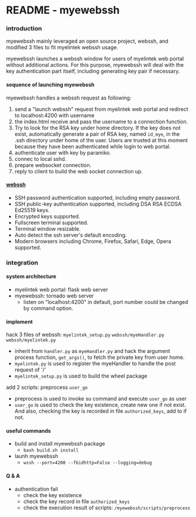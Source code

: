 README - myewebssh
====

### introduction

myewebssh mainly leveraged an open source project, webssh, and modified 3 files to fit myelintek webssh usage.

myewebssh launches a webssh window for users of myelintek web portal without additional actions. For this purpose, myewebssh will deal with the key authentication part itself, including generating key pair if necessary.

#### sequence of launching myewebssh

myewebssh handles a webssh request as following:

1. send a "launch webssh" request from myelintek web portal and redirect to localhost:4200 with username
2. the index.html receive and pass the username to a connection function.
3. Try to look for the RSA key under home directory. If the key does not exist, automatically generate a pair of RSA key, named `id_mye`, in the .ssh directory under home of the user. Users are trusted at this moment because they have been authenticated while login to web portal.
4. authenticate user with key by paramiko.
5. connec to local sshd.
6. prepare websocket connection.
7. reply to client to build the web socket connection up.


#### [webssh](https://github.com/huashengdun/webssh)

- SSH password authentication supported, including empty password.
- SSH public-key authentication supported, including DSA RSA ECDSA Ed25519 keys.
- Encrypted keys supported.
- Fullscreen terminal supported.
- Terminal window resizable.
- Auto detect the ssh server's default encoding.
- Modern browsers including Chrome, Firefox, Safari, Edge, Opera supported.


### integration

#### system architecture

- myelintek web portal: flask web server
- myewebssh: tornado web server
	- listen on "localhost:4200" in default, port number could be changed by command option.

#### implement

hack 3 files of webssh:  `myelintek_setup.py`  `webssh/myeHandler.py`  `webssh/myelintek.py`
   - inherit from `handler.py` as `myeHandler.py` and hack the argument process function, `get_args()`, to fetch the private key from user home.
   - `myelintek.py` is used to register the myeHandler to handle the post request of '/'
   - `myelintek_setup.py` is used to build the wheel package

add 2 scripts:  preprocess `user_go`
   - preprocess is used to invoke su command and execute `user_go` as user
   - `user_go` is used to check the key existence, create new one if not exist. And also, checking the key is recorded in file `authorized_keys`, add to if not.


#### useful commands

- build and install myewebssh package
    - `bash build.sh install`
- launh myewebssh
	- `wssh --port=4200 --fbidhttp=False --logging=debug`

#### Q & A
- authentication fail
	- check the key existence
    - check the key record in file `authorized_keys`
    - check the execution result of scripts: `/myewebssh/scripts/preprocess`


